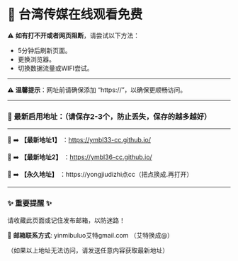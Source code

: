 # 💙 台湾传媒在线观看免费<br>

⚠ **如有打不开或者网页阻断**，请尝试以下方法：<br>
- 5分钟后刷新页面。<br>
- 更换浏览器。<br>
- 切换数据流量或WIFI尝试。<br>

---

⚠ **温馨提示**：网址前请确保添加 “https://”，以确保更顺畅访问。<br>

---

### 📌 最新启用地址：（请保存2-3个，防止丢失，保存的越多越好）<br>

---

💖 ➡️ **【最新地址1】** ：https://ymbl33-cc.github.io/<br>

💖 ➡️ **【最新地址2】** ：https://ymbl36-cc.github.io/<br>

💖 ➡️ **【永久地址】** ：https://yongjiudizhi点cc（把点换成.再打开）<br>

---

### ✨ **重要提醒** ✨<br>
请收藏此页面或记住发布邮箱，以防迷路！<br>

📧 **邮箱联系方式**: yinmibuluo艾特gmail.com （艾特换成@）<br>

（如果以上地址无法访问，请发送任意内容获取最新地址）<br>
